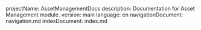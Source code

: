 projectName: AssetManagementDocs
description: Documentation for Asset Management module.
version: main
language: en
navigationDocument: navigation.md
indexDocument: index.md